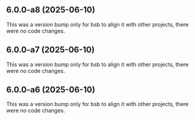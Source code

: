 ## 6.0.0-a8 (2025-06-10)

This was a version bump only for bsb to align it with other projects, there were no code changes.

## 6.0.0-a7 (2025-06-10)

This was a version bump only for bsb to align it with other projects, there were no code changes.

## 6.0.0-a6 (2025-06-10)

This was a version bump only for bsb to align it with other projects, there were no code changes.
